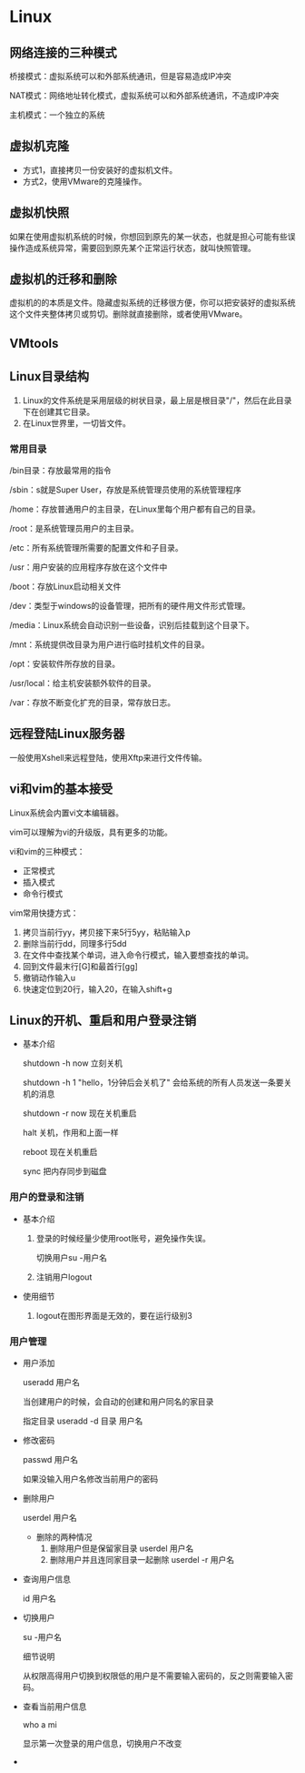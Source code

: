 # Linux

## 网络连接的三种模式

桥接模式：虚拟系统可以和外部系统通讯，但是容易造成IP冲突

NAT模式：网络地址转化模式，虚拟系统可以和外部系统通讯，不造成IP冲突

主机模式：一个独立的系统

## 虚拟机克隆

+ 方式1，直接拷贝一份安装好的虚拟机文件。
+ 方式2，使用VMware的克隆操作。

## 虚拟机快照

如果在使用虚拟机系统的时候，你想回到原先的某一状态，也就是担心可能有些误操作造成系统异常，需要回到原先某个正常运行状态，就叫快照管理。

## 虚拟机的迁移和删除

虚拟机的的本质是文件。隐藏虚拟系统的迁移很方便，你可以把安装好的虚拟系统这个文件夹整体拷贝或剪切。删除就直接删除，或者使用VMware。

## VMtools



## Linux目录结构

1. Linux的文件系统是采用层级的树状目录，最上层是根目录"/"，然后在此目录下在创建其它目录。
2. 在Linux世界里，一切皆文件。

### 常用目录

/bin目录：存放最常用的指令

/sbin：s就是Super User，存放是系统管理员使用的系统管理程序

/home：存放普通用户的主目录，在Linux里每个用户都有自己的目录。

/root：是系统管理员用户的主目录。

/etc：所有系统管理所需要的配置文件和子目录。

/usr：用户安装的应用程序存放在这个文件中

/boot：存放Linux启动相关文件

/dev：类型于windows的设备管理，把所有的硬件用文件形式管理。

/media：Linux系统会自动识别一些设备，识别后挂载到这个目录下。

/mnt：系统提供改目录为用户进行临时挂机文件的目录。

/opt：安装软件所存放的目录。

/usr/local：给主机安装额外软件的目录。

/var：存放不断变化扩充的目录，常存放日志。

## 远程登陆Linux服务器

一般使用Xshell来远程登陆，使用Xftp来进行文件传输。

## vi和vim的基本接受

Linux系统会内置vi文本编辑器。

vim可以理解为vi的升级版，具有更多的功能。

vi和vim的三种模式：

+ 正常模式
+ 插入模式
+ 命令行模式

vim常用快捷方式：

1. 拷贝当前行yy，拷贝接下来5行5yy，粘贴输入p
2. 删除当前行dd，同理多行5dd
3. 在文件中查找某个单词，进入命令行模式，输入要想查找的单词。
4. 回到文件最末行[G]和最首行[gg]
5. 撤销动作输入u
6. 快速定位到20行，输入20，在输入shift+g

## Linux的开机、重启和用户登录注销

+ 基本介绍

  shutdown -h now 立刻关机

  shutdown -h 1 "hello，1分钟后会关机了"   会给系统的所有人员发送一条要关机的消息

  shutdown -r now 现在关机重启

  halt 关机，作用和上面一样

  reboot  现在关机重启

  sync   把内存同步到磁盘

### 用户的登录和注销

+ 基本介绍

  1. 登录的时候经量少使用root账号，避免操作失误。

     切换用户su -用户名 

  2. 注销用户logout

+ 使用细节

  1. logout在图形界面是无效的，要在运行级别3

### 用户管理

+ 用户添加

  useradd 用户名

  当创建用户的时候，会自动的创建和用户同名的家目录

  指定目录 useradd -d 目录 用户名

+ 修改密码

  passwd 用户名

  如果没输入用户名修改当前用户的密码

+ 删除用户

  userdel 用户名

  + 删除的两种情况
    1. 删除用户但是保留家目录 userdel 用户名
    2. 删除用户并且连同家目录一起删除 userdel -r 用户名

+ 查询用户信息

  id 用户名

+ 切换用户

  su -用户名

  细节说明

  从权限高得用户切换到权限低的用户是不需要输入密码的，反之则需要输入密码。

+ 查看当前用户信息

  who a mi

  显示第一次登录的用户信息，切换用户不改变

+ 

 

